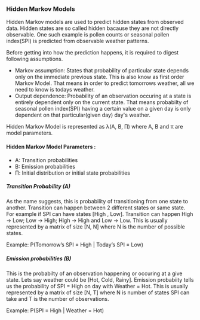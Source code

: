 ### Hidden Markov Models
Hidden Markov models are used to predict hidden states from observed data. Hidden states are so called hidden bacause they are not directly observable.
One such example is pollen counts or seasonal pollen index(SPI) is predicted from observable weather patterns.

Before getting into how the prediction happens, it is required to digest following assumptions.
- Markov assumption: States that probability of particular state depends only on the immediate previous state. This is also know as first order Markov Model.
That means in order to predict tomorrows weather, all we need to know is todays weather.
- Output dependence: Probability of an observation occuring at a state is entirely dependent only on the current state. That means probabilty of seasonal pollen index(SPI) having a certain value on a given day is only dependent on that particular(given day) day's weather.

Hidden Markov Model is represented as λ(A, B, ∏) where A, B and π are model parameters.

#### Hidden Markov Model Parameters : 
- A: Transition probabilities
- B: Emission probabilities
-  ∏: Initial distribution or initial state probabilities

##### Transition Probability (A)
As the name suggests, this is probability of transitioning from one state to another. Transition can happen between 2 different states or same state. For example if SPI can have states [High , Low]. Transition can happen High -> Low; Low -> High; High -> High and Low -> Low. This is usually represented by a matrix of size [N, N] where N is the number of possible states.

Example: P(Tomorrow’s SPI = High | Today’s SPI = Low)

##### Emission probabilities (B)
This is the probabilty of an observation happening or occuring at a give state. Lets say weather could be [Hot, Cold, Rainy]. Emission probabiity tells us the probability of SPI = High on day with Weather = Hot. This is usually represented by a matrix of size [N, T] where N is number of states SPI can take and T is the number of observations.

Example: P(SPI = High | Weather = Hot)
